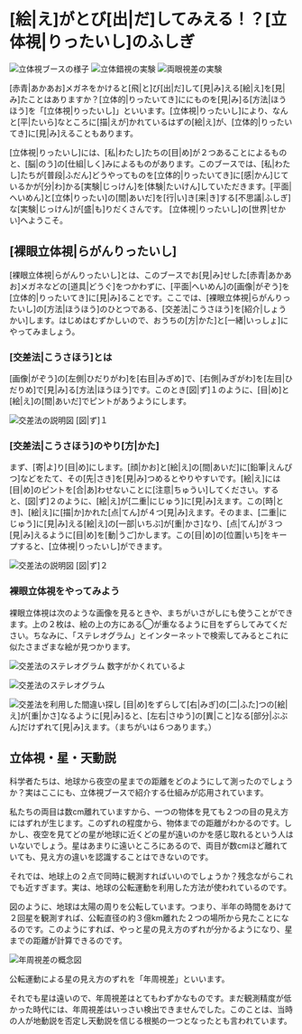 # [絵|え]がとび[出|だ]してみえる！？[立体視|りったいし]のふしぎ
![立体視ブースの様子](/img/rittaishi/top1.jpg)
![立体錯視の実験](/img/rittaishi/top2.jpg)
![両眼視差の実験](/img/rittaishi/top3.jpg)

[赤青|あかあお]メガネをかけると[飛|と]び[出|だ]して[見|み]える[絵|え]を[見|み]たことはありますか？[立体的|りったいてき]ににものを[見|み]る[方法|ほうほう]を「[立体視|りったいし]」といいます。[立体視|りったいし]により、なんと[平|たいら]なところに[描|えが]かれているはずの[絵|え]が、[立体的|りったいてき]に[見|み]えることもあります。

[立体視|りったいし]には、[私|わたし]たちの[目|め]が２つあることによるものと、[脳|のう]の[仕組|しく]みによるものがあります。このブースでは、[私|わたし]たちが[普段|ふだん]どうやってものを[立体的|りったいてき]に[感|かん]じているかが[分|わ]かる[実験|じっけん]を[体験|たいけん]していただきます。[平面|へいめん]と[立体|りったい]の[間|あいだ]を[行|い]き[来|き]する[不思議|ふしぎ]な[実験|じっけん]が[盛|も]りだくさんです。
[立体視|りったいし]の[世界|せかい]へようこそ。

## [裸眼立体視|らがんりったいし]

[裸眼立体視|らがんりったいし]とは、このブースでお[見|み]せした[赤青|あかあお]メガネなどの[道具|どうぐ]をつかわずに、[平面|へいめん]の[画像|がぞう]を[立体的|りったいてき]に[見|み]ることです。ここでは、[裸眼立体視|らがんりったいし]の[方法|ほうほう]のひとつである、[交差法|こうさほう]を[紹介|しょうかい]します。はじめはむずかしいので、おうちの[方|かた]と[一緒|いっしょ]にやってみましょう。

### [交差法|こうさほう]とは

[画像|がぞう]の[左側|ひだりがわ]を[右目|みぎめ]で、[右側|みぎがわ]を[左目|ひだりめ]で[見|み]る[方法|ほうほう]です。このとき[図|ず]１のように、[目|め]と[絵|え]の[間|あいだ]でピントがあうようにします。

![交差法の説明図](/img/rittaishi/image1.png)
[図|ず]１

### [交差法|こうさほう]のやり[方|かた]

まず、[寄|よ]り[目|め]にします。[顔|かお]と[絵|え]の[間|あいだ]に[鉛筆|えんぴつ]などをたて、その[先|さき]を[見|み]つめるとやりやすいです。[絵|え]には[目|め]のピントを[合|あ]わせないことに[注意|ちゅうい]してください。すると、[図|ず]２のように、[絵|え]が[二重|にじゅう]に[見|み]えます。この[時|とき]、[絵|え]に[描|か]かれた[点|てん]が４つ[見|み]えます。そのまま、[二重|にじゅう]に[見|み]える[絵|え]の[一部|いちぶ]が[重|かさ]なり、[点|てん]が３つ[見|み]えるように[目|め]を[動|うご]かします。この[目|め]の[位置|いち]をキープすると、[立体視|りったいし]ができます。

![交差法の説明図](/img/rittaishi/image2.png)
[図|ず]２

### 裸眼立体視をやってみよう

裸眼立体視は次のような画像を見るときや、まちがいさがしにも使うことができます。上の２枚は、絵の上の方にある◯が重なるように目をずらしてみてください。ちなみに、「ステレオグラム」とインターネットで検索してみるとこれに似たさまざまな絵が見つかります。

![交差法のステレオグラム](/img/rittaishi/image3.jpg)
数字がかくれているよ

![交差法のステレオグラム](/img/rittaishi/image4.png)

![交差法を利用した間違い探し](/img/rittaishi/image6.png)
[目|め]をずらして[右|みぎ]の[二|ふた]つの[絵|え]が[重|かさ]なるように[見|み]ると、[左右|さゆう]の[異|こと]なる[部分|ぶぶん]だけずれて[見|み]えます。（まちがいは６つあります。）

## 立体視・星・天動説

科学者たちは、地球から夜空の星までの距離をどのようにして測ったのでしょうか？実はここにも、立体視ブースで紹介する仕組みが応用されています。

私たちの両目は数cm離れていますから、一つの物体を見ても２つの目の見え方にはずれが生じます。このずれの程度から、物体までの距離がわかるのです。しかし、夜空を見てどの星が地球に近くどの星が遠いのかを感じ取れるという人はいないでしょう。星はあまりに遠いところにあるので、両目が数cmほど離れていても、見え方の違いを認識することはできないのです。

それでは、地球上の２点で同時に観測すればいいのでしょうか？残念ながらこれでも近すぎます。実は、地球の公転運動を利用した方法が使われているのです。

図のように、地球は太陽の周りを公転しています。つまり、半年の時間をあけて２回星を観測すれば、公転直径の約３億km離れた２つの場所から見たことになるのです。このようにすれば、やっと星の見え方のずれが分かるようになり、星までの距離が計算できるのです。

![年周視差の概念図](/img/rittaishi/image7.png)

公転運動による星の見え方のずれを「年周視差」といいます。

それでも星は遠いので、年周視差はとてもわずかなものです。まだ観測精度が低かった時代には、年周視差はいっさい検出できませんでした。このことは、当時の人が地動説を否定し天動説を信じる根拠の一つとなったとも言われています。
